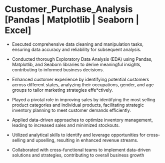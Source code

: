 # Customer_Purchase_Analysis  [Pandas | Matplotlib | Seaborn | Excel]

* Executed comprehensive data cleaning and manipulation tasks, ensuring data accuracy and reliability for subsequent analysis.

* Conducted thorough Exploratory Data Analysis (EDA) using Pandas, Matplotlib, and Seaborn libraries to derive meaningful insights, contributing to informed business decisions.

* Enhanced customer experience by identifying potential customers across different states, analyzing their occupations, gender, and age groups to tailor marketing strategies effe*ctively.

* Played a pivotal role in improving sales by identifying the most selling product categories and individual products, facilitating strategic inventory planning to meet customer demands efficiently.

* Applied data-driven approaches to optimize inventory management, leading to increased sales and minimized stockouts.

* Utilized analytical skills to identify and leverage opportunities for cross-selling and upselling, resulting in enhanced revenue streams.

* Collaborated with cross-functional teams to implement data-driven solutions and strategies, contributing to overall business growth
